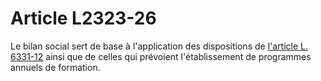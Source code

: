 # Article L2323-26

Le bilan social sert de base à l'application des dispositions de [l'article L. 6331-12][1] ainsi que de celles qui prévoient l'établissement de programmes annuels de formation.

 [1]: /affichCodeArticle.do?cidTexte=LEGITEXT000006072050&idArticle=LEGIARTI000006904289&dateTexte=&categorieLien=cid